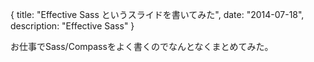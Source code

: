 {
  title: "Effective Sass というスライドを書いてみた",
  date:  "2014-07-18",
  description: "Effective Sass"
}

お仕事でSass/Compassをよく書くのでなんとなくまとめてみた。

<script async class="speakerdeck-embed" data-id="271bc230f0460131090c2e371c42a73c" data-ratio="1.33333333333333" src="//speakerdeck.com/assets/embed.js"></script>
